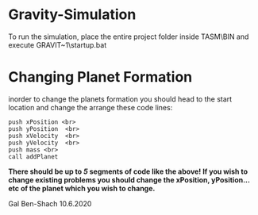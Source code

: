 # Gravity-Simulation
To run the simulation, place the entire project folder inside TASM\BIN and execute GRAVIT~1\startup.bat

# Changing Planet Formation
inorder to change the planets formation you should head to the start location and change the arrange these code lines:

```
push xPosition <br>
push yPosition  <br>
push xVelocity  <br>
push yVelocity  <br>
push mass <br>
call addPlanet 
```

**There should be up to _5_ segments of code like the above! If you wish to change existing problems you should change the xPosition, yPosition... etc of the planet which you wish to change.**



Gal Ben-Shach 10.6.2020

